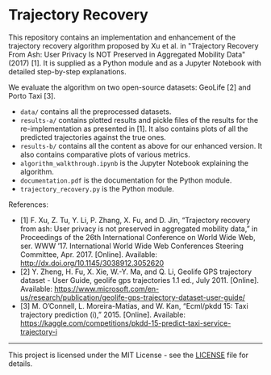 # Trajectory Recovery

This repository contains an implementation and enhancement of the trajectory recovery algorithm proposed by Xu et al. in
"Trajectory Recovery From Ash: User Privacy Is NOT Preserved in Aggregated Mobility Data" (2017) [1].
It is supplied as a Python module and as a Jupyter Notebook with detailed step-by-step explanations.

We evaluate the algorithm on two open-source datasets: GeoLife [2] and Porto Taxi [3].

- `data/` contains all the preprocessed datasets.
- `results-a/` contains plotted results and pickle files of the results for the re-implementation as presented in [1]. It also contains plots of all the predicted trajectories against the true ones.
- `results-b/` contains all the content as above for our enhanced version. It also contains comparative plots of various metrics.
- `algorithm_walkthrough.ipynb` is the Jupyter Notebook explaining the algorithm.
- `documentation.pdf` is the documentation for the Python module.
- `trajectory_recovery.py` is the Python module.

References:
- [1] F. Xu, Z. Tu, Y. Li, P. Zhang, X. Fu, and D. Jin, “Trajectory recovery from ash: User privacy is not preserved in aggregated mobility data,” in Proceedings of the 26th International Conference on World Wide Web, ser. WWW ’17. International World Wide Web Conferences Steering Committee, Apr. 2017. [Online]. Available: http://dx.doi.org/10.1145/3038912.3052620
- [2] Y. Zheng, H. Fu, X. Xie, W.-Y. Ma, and Q. Li, Geolife GPS trajectory dataset - User Guide, geolife gps trajectories 1.1 ed., July 2011. [Online]. Available: https://www.microsoft.com/en-us/research/publication/geolife-gps-trajectory-dataset-user-guide/
- [3] M. O’Connell, L. Moreira-Matias, and W. Kan, “Ecml/pkdd 15: Taxi trajectory prediction (i),” 2015. [Online]. Available: https://kaggle.com/competitions/pkdd-15-predict-taxi-service-trajectory-i

---

This project is licensed under the MIT License - see the [LICENSE](https://github.com/ndsi6382/Trajectory_Recovery/blob/main/LICENSE) file for details.

